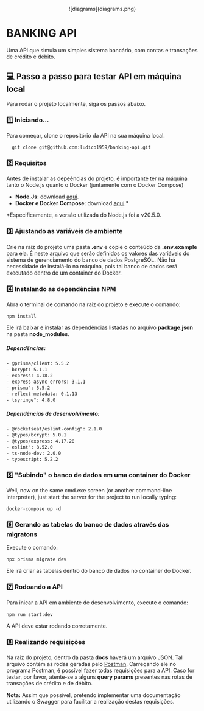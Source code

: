 <p align="center">
![diagrams](diagrams.png)
</p>

# BANKING API

Uma API que simula um simples sistema bancário, com contas e transações de crédito e débito.

## 💻 Passo a passo para testar API em máquina local

Para rodar o projeto localmente, siga os passos abaixo. 

### 1️⃣ Iniciando...

Para começar, clone o repositório da API na sua máquina local.
```
  git clone git@github.com:ludico1959/banking-api.git
```

### 2️⃣ Requisitos

Antes de instalar as depeências do projeto, é importante ter na máquina tanto o Node.js quanto o Docker (juntamente com o Docker Compose)

* **Node.Js**: download [aqui](https://nodejs.org/en/download).
* **Docker e Docker Compose**: download [aqui](https://docs.docker.com/get-docker/).*

*Especificamente, a versão utilizada do Node.js foi a v20.5.0. 


### 3️⃣ Ajustando as variáveis de ambiente

Crie na raiz do projeto uma pasta **.env** e copie o conteúdo da **.env.example** para ela. É neste arquivo que serão definidos os valores das variáveis do sistema de gerenciamento do banco de dados PostgreSQL. Não há necessidade de instalá-lo na máquina, pois tal banco de dados será executado dentro de um container do Docker.


### 4️⃣ Instalando as dependências NPM

Abra o terminal de comando na raiz do projeto e execute o comando:

```
npm install
```

Ele irá baixar e instalar as dependências listadas no arquivo **package.json** na pasta **node_modules**.

##### Dependências: 
    - @prisma/client: 5.5.2
    - bcrypt: 5.1.1
    - express: 4.18.2
    - express-async-errors: 3.1.1
    - prisma": 5.5.2
    - reflect-metadata: 0.1.13
    - tsyringe": 4.8.0

##### Dependências de desenvolvimento: 
    - @rocketseat/eslint-config": 2.1.0
    - @types/bcrypt: 5.0.1
    - @types/express: 4.17.20
    - eslint": 8.52.0
    - ts-node-dev: 2.0.0
    - typescript: 5.2.2


### 5️⃣ "Subindo" o banco de dados em uma container do Docker 

Well, now on the same cmd.exe screen (or another command-line interpreter), just start the server for the project to run locally typing:

```
docker-compose up -d
```

### 6️⃣ Gerando as tabelas do banco de dados através das migratons

Execute o comando:

```
npx prisma migrate dev
```
Ele irá criar as tabelas dentro do banco de dados no container do Docker.

### 7️⃣ Rodoando a API

Para inicar a API em ambiente de desenvolvimento, execute o comando:
```
npm run start:dev
```
A API deve estar rodando corretamente.

### 8️⃣ Realizando requisições

Na raiz do projeto, dentro da pasta **docs** haverá um arquivo JSON.
Tal arquivo contém as rodas geradas pelo [Postman](https://www.postman.com/downloads/). Carregando ele no programa Postman, é possível fazer todas requisições para a API.
Caso for testar, por favor, atente-se a alguns **query params** presentes nas rotas de transações de crédito e de débito.

**Nota:** Assim que possível, pretendo implementar uma documentação utilizando o Swagger para facilitar a realização destas requisições.
